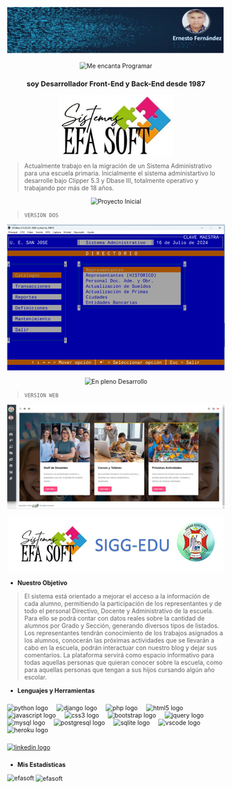 <div align="center">

<img align="center" src="ernesto_desarrollador.jpg"  />

![Me encanta Programar](https://img.shields.io/badge/Programar%20-%20?label=Me%20encanta&labelColor=%23CFCC09&color=%2320A8AF)

<h3 align="center">soy Desarrollador Front-End y Back-End desde 1987</h3>
<img align="center" height="140" src="efa_soft.jpg"  />  

<p style="color:#0000FF;"></p>

</div>

> Actualmente trabajo en la migración de un Sistema Administrativo para una escuela primaria. Inicialmente el sistema administartivo lo desarrolle bajo Clipper 5.3 y Dbase III, totalmente operativo y trabajando por más de 18 años. 

<div align="center">

![Proyecto Inicial](https://img.shields.io/badge/vigente%20desde%202006%20-%20?style=for-the-badge&label=proyecto%20inicial&labelColor=%23F86E0E&color=%230442AD)

</div>

> ` VERSION DOS `

![Sistema de Control Educativo DOS](sigg_dos.png)

<div align="center">

![En pleno Desarrollo](https://img.shields.io/badge/%C3%BAltima%20actualizaci%C3%B3n%2021%2F07%2F2024%20-%20?style=for-the-badge&label=En%20pleno%20desarrollo&labelColor=%23706FD6&color=%23C9240E) 

</div>

> ` VERSION WEB `

![Sistema de Control Educativo Web](sigg_web.png)

![Sistema de Control Educativo](sigg_edu.png)

- **Nuestro Objetivo**

> El sistema está orientado a mejorar el acceso a la información de cada alumno, permitiendo la participación de los representantes y de todo el personal Directivo, Docente y Administrativo de la escuela. Para ello se podrá contar con datos reales sobre la cantidad de alumnos por Grado y Sección, generando diversos tipos de listados. Los representantes tendrán conocimiento de los trabajos asignados a los alumnos, conocerán las próximas actividades que se llevarán a cabo en la escuela, podrán interactuar con nuestro blog y dejar sus comentarios. La plataforma servirá como espacio informativo para todas aquellas personas que quieran conocer sobre la escuela, como para aquellas personas que tengan a sus hijos cursando algún año escolar.


- **Lenguajes y Herramientas**

###

<div align="left">
  <img src="https://cdn.jsdelivr.net/gh/devicons/devicon/icons/python/python-original.svg" height="30" alt="python logo"  />
  <img width="12" />
  <img src="https://cdn.jsdelivr.net/gh/devicons/devicon/icons/django/django-plain.svg" height="30" alt="django logo"  />
  <img width="12" />
  <img src="https://cdn.jsdelivr.net/gh/devicons/devicon/icons/php/php-original.svg" height="30" alt="php logo"  />
  <img width="12" />
  <img src="https://cdn.jsdelivr.net/gh/devicons/devicon/icons/html5/html5-original.svg" height="30" alt="html5 logo"  />
  <img width="12" />
  <img src="https://cdn.jsdelivr.net/gh/devicons/devicon/icons/javascript/javascript-original.svg" height="30" alt="javascript logo"  />
  <img width="12" />
  <img src="https://cdn.jsdelivr.net/gh/devicons/devicon/icons/css3/css3-original.svg" height="30" alt="css3 logo"  />
  <img width="12" />
  <img src="https://cdn.jsdelivr.net/gh/devicons/devicon/icons/bootstrap/bootstrap-original.svg" height="30" alt="bootstrap logo"  />
  <img width="12" />
  <img src="https://cdn.jsdelivr.net/gh/devicons/devicon/icons/jquery/jquery-original.svg" height="30" alt="jquery logo"  />
  <img width="12" />
  <img src="https://cdn.jsdelivr.net/gh/devicons/devicon/icons/mysql/mysql-original.svg" height="30" alt="mysql logo"  />
  <img width="12" />
  <img src="https://cdn.jsdelivr.net/gh/devicons/devicon/icons/postgresql/postgresql-original.svg" height="30" alt="postgresql logo"  />
  <img width="12" />
  <img src="https://cdn.jsdelivr.net/gh/devicons/devicon/icons/sqlite/sqlite-original.svg" height="30" alt="sqlite logo"  />
  <img width="12" />
  <img src="https://cdn.jsdelivr.net/gh/devicons/devicon/icons/vscode/vscode-original.svg" height="30" alt="vscode logo"  />
  <img width="12" />
  <img src="https://cdn.jsdelivr.net/gh/devicons/devicon/icons/heroku/heroku-original.svg" height="30" alt="heroku logo"  />
</div>

###

<div align="left">
  <a href="www.linkedin.com/in/ernesto-fernandez-630b2167" target="_blank">
    <img src="https://img.shields.io/static/v1?message=LinkedIn&logo=linkedin&label=&color=0077B5&logoColor=white&labelColor=&style=for-the-badge" height="35" alt="linkedin logo"  />
  </a>
</div>


###
- **Mis Estadísticas**
<p><img align="left" src="https://github-readme-stats.vercel.app/api/top-langs?username=efasoft&show_icons=true&locale=en&layout=compact" alt="efasoft" /></p>

<p>&nbsp;<img align="center" src="https://github-readme-stats.vercel.app/api?username=efasoft&show_icons=true&locale=en" alt="efasoft" /></p>